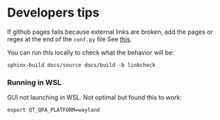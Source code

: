 # Developers tips

If github pages fails because external links are broken, add the pages or regex at the end of the ```conf.py``` file
See [this](https://github.com/neuroinformatics-unit/actions/tree/v2/build_sphinx_docs#warning).

You can run this locally to check what the behavior will be:
```
sphinx-build docs/source docs/build -b linkcheck
```

### Running in WSL
GUI not launching in WSL.
Not optimal but found this to work:
```
export QT_QPA_PLATFORM=wayland
```

